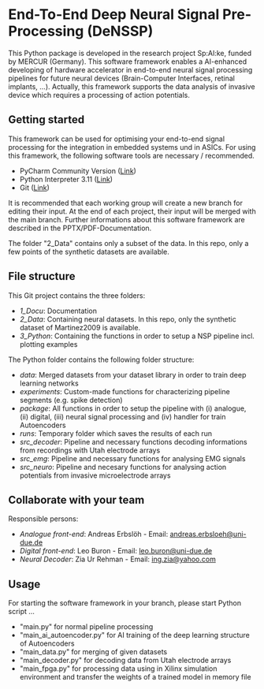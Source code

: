 # End-To-End Deep Neural Signal Pre-Processing (DeNSSP)
This Python package is developed in the research project Sp:AI:ke, funded by MERCUR (Germany). This software framework enables a AI-enhanced developing of hardware accelerator in end-to-end neural signal processing pipelines for future neural devices (Brain-Computer Interfaces, retinal implants, ...).
Actually, this framework supports the data analysis of invasive device which requires a processing of action potentials.

## Getting started
This framework can be used for optimising your end-to-end signal processing for the integration in embedded systems und in ASICs. For using this framework, the following software tools are necessary / recommended.
- PyCharm Community Version ([Link](https://www.jetbrains.com/de-de/pycharm/download/#section=windows))
- Python Interpreter 3.11 ([Link](https://www.python.org/downloads/release/python-3116/))
- Git ([Link](https://git-scm.com/downloads))

It is recommended that each working group will create a new branch for editing their input. At the end of each project, their input will be merged with the main branch. Further informations about this software framework are described in the PPTX/PDF-Documentation.

The folder "2_Data" contains only a subset of the data. In this repo, only a few points of the synthetic datasets are available.

## File structure
This Git project contains the three folders:
- _1_Docu_: Documentation 
- _2_Data_: Containing neural datasets. In this repo, only the synthetic dataset of Martinez2009 is available.
- _3_Python_: Containing the functions in order to setup a NSP pipeline incl. plotting examples

The Python folder contains the following folder structure:
- _data_: Merged datasets from your dataset library in order to train deep learning networks
- _experiments_: Custom-made functions for characterizing pipeline segments (e.g. spike detection)
- _package_: All functions in order to setup the pipeline with (i) analogue, (ii) digital, (iii) neural signal processing and (iv) handler for train Autoencoders
- _runs_: Temporary folder which saves the results of each run
- _src_decoder_: Pipeline and necessary functions decoding informations from recordings with Utah electrode arrays
- _src_emg_: Pipeline and necessary functions for analysing EMG signals
- _src_neuro_: Pipeline and necesary functions for analysing action potentials from invasive microelectrode arrays


## Collaborate with your team
Responsible persons:
- *Analogue front-end*: Andreas Erbslöh - Email: andreas.erbsloeh@uni-due.de
- *Digital front-end*: Leo Buron - Email: leo.buron@uni-due.de
- *Neural Decoder*: Zia Ur Rehman - Email: ing.zia@yahoo.com

## Usage
For starting the software framework in your branch, please start Python script ...
- "main.py" for normal pipeline processing
- "main_ai_autoencoder.py" for AI training of the deep learning structure of Autoencoders
- "main_data.py" for merging of given datasets
- "main_decoder.py" for decoding data from Utah electrode arrays
- "main_fpga.py" for processing data using in Xilinx simulation environment and transfer the weights of a trained model in memory file 
